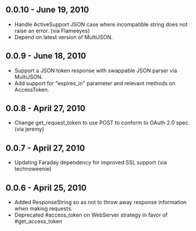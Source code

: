 0.0.10 - June 19, 2010
----------------------
* Handle ActiveSupport JSON case where incompatible string does not raise an error. (via Flameeyes)
* Depend on latest version of MultiJSON.

0.0.9 - June 18, 2010
---------------------
* Support a JSON token response with swappable JSON parser via MultiJSON.
* Add support for "expires_in" parameter and relevant methods on AccessToken.

0.0.8 - April 27, 2010
----------------------
* Change get_request_token to use POST to conform to OAuth 2.0 spec. (via jeremy)

0.0.7 - April 27, 2010
----------------------
* Updating Faraday dependency for improved SSL support (via technoweenie)

0.0.6 - April 25, 2010
----------------------
* Added ResponseString so as not to throw away response information when making requests.
* Deprecated #access_token on WebServer strategy in favor of #get_access_token
